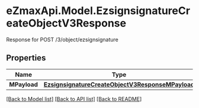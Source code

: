 # eZmaxApi.Model.EzsignsignatureCreateObjectV3Response
Response for POST /3/object/ezsignsignature

## Properties

Name | Type | Description | Notes
------------ | ------------- | ------------- | -------------
**MPayload** | [**EzsignsignatureCreateObjectV3ResponseMPayload**](EzsignsignatureCreateObjectV3ResponseMPayload.md) |  | 

[[Back to Model list]](../README.md#documentation-for-models) [[Back to API list]](../README.md#documentation-for-api-endpoints) [[Back to README]](../README.md)

